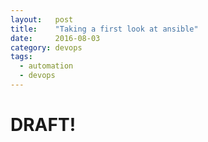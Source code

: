 ```yaml
---
layout:   post
title:    "Taking a first look at ansible"
date:     2016-08-03
category: devops
tags:
  - automation
  - devops
---
```


# DRAFT!

